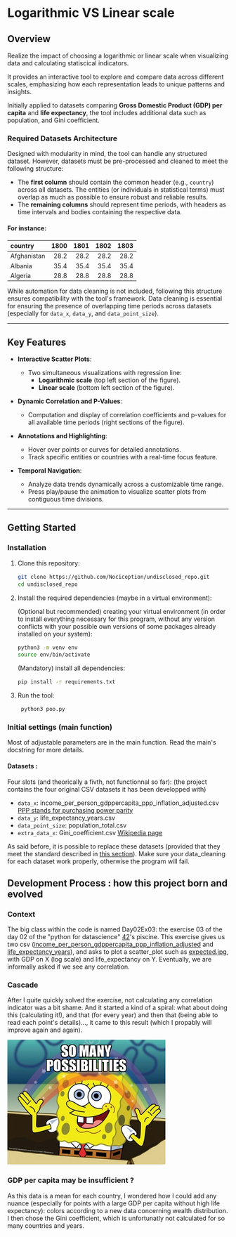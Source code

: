 # **Logarithmic VS Linear scale**

## **Overview**
Realize the impact of choosing a logarithmic or linear scale when visualizing data and calculating statiscical indicators.

It provides an interactive tool to explore and compare data across different scales, emphasizing how each representation leads to unique patterns and insights.

Initially applied to datasets comparing **Gross Domestic Product (GDP) per capita** and **life expectancy**, the tool includes additional data such as population, and Gini coefficient.

### **Required Datasets Architecture**
Designed with modularity in mind, the tool can handle any structured dataset. However, datasets must be pre-processed and cleaned to meet the following structure:
- The **first column** should contain the common header (e.g., `country`) across all datasets. The entities (or individuals in statistical terms) must overlap as much as possible to ensure robust and reliable results.
- The **remaining columns** should represent time periods, with headers as time intervals and bodies containing the respective data.
#### For instance:
| country     |   1800 |   1801 |   1802 |   1803 |
|:------------|-------:|-------:|-------:|-------:|
| Afghanistan |   28.2 |   28.2 |   28.2 |   28.2 |
| Albania     |   35.4 |   35.4 |   35.4 |   35.4 |
| Algeria     |   28.8 |   28.8 |   28.8 |   28.8 |


While automation for data cleaning is not included, following this structure ensures compatibility with the tool's framework. Data cleaning is essential for ensuring the presence of overlapping time periods across datasets (especially for `data_x`, `data_y`, and `data_point_size`).

---

## **Key Features**
- **Interactive Scatter Plots**:
  - Two simultaneous visualizations with regression line:
    - **Logarithmic scale** (top left section of the figure).
    - **Linear scale** (bottom left section of the figure).
  
- **Dynamic Correlation and P-Values**:
  - Computation and display of correlation coefficients and p-values for all available time periods (right sections of the figure).

- **Annotations and Highlighting**:
  - Hover over points or curves for detailed annotations.
  - Track specific entities or countries with a real-time focus feature.

- **Temporal Navigation**:
  - Analyze data trends dynamically across a customizable time range.
  - Press play/pause the animation to visualize scatter plots from contiguous time divisions.

---

## **Getting Started**

### **Installation**
1. Clone this repository:
   ```bash
   git clone https://github.com/Nociception/undisclosed_repo.git
   cd undisclosed_repo
   ```

2. Install the required dependencies (maybe in a virtual environment):

   (Optional but recommended) creating your virtual environment (in order to install everything necessary for this program, without any version conflicts with your possible own versions of some packages already installed on your system):
   ```bash
   python3 -m venv env
   source env/bin/activate
   ```

   (Mandatory) install all dependencies:
   ```bash
   pip install -r requirements.txt
   ```

3. Run the tool:
   ```bash
    python3 poo.py
   ```

### **Initial settings (main function)**
Most of adjustable parameters are in the main function. Read the main's docstring for more details.

#### Datasets :
Four slots (and theorically a fivth, not functionnal so far): (the project contains the four original CSV datasets it has been developped with)
- `data_x`: income_per_person_gdppercapita_ppp_inflation_adjusted.csv [PPP stands for purchasing power parity](https://en.wikipedia.org/wiki/Purchasing_power_parity)
- `data_y`: life_expectancy_years.csv
- `data_point_size`: population_total.csv
- `extra_data_x`: Gini_coefficient.csv [Wikipedia page](https://en.wikipedia.org/wiki/Gini_coefficient)

As said before, it is possible to replace these datasets (provided that they meet the standard described in [this section](#required-datasets-architecture)). Make sure your data_cleaning for each dataset work properly, otherwise the program will fail.
	
## Development Process : how this project born and evolved
### Context
The big class within the code is named Day02Ex03: the exercise 03 of the day 02 of the "python for datascience" [42](https://42.fr/)'s piscine. This exercise gives us two csv ([income_per_person_gdppercapita_ppp_inflation_adjusted](income_per_person_gdppercapita_ppp_inflation_adjusted.csv) and [life_expectancy_years](life_expectancy.csv)), and asks to plot a scatter_plot such as [expected.jpg](expected.jpg), with GDP on X (log scale) and life_expectancy on Y. Eventually, we are informally asked if we see any correlation.
### Cascade
After I quite quickly solved the exercise, not calculating any correlation indicator was a bit shame. And it started a kind of a spiral: what about doing this (calculating it!), and that (for every year) and then that (being able to read each point's details)..., it came to this result (which I propably will improve again and again).

![Bob the sponge "So many possibilities" meme](so-many-possibilities-meme.jpg)
### GDP per capita may be insufficient ?
As this data is a mean for each country, I wondered how I could add any nuance (especially for points with a large GDP per capita without high life expectancy): colors according to a new data concerning wealth distribution. I then chose the Gini coefficient, which is unfortunatly not calculated for so many countries and years.
